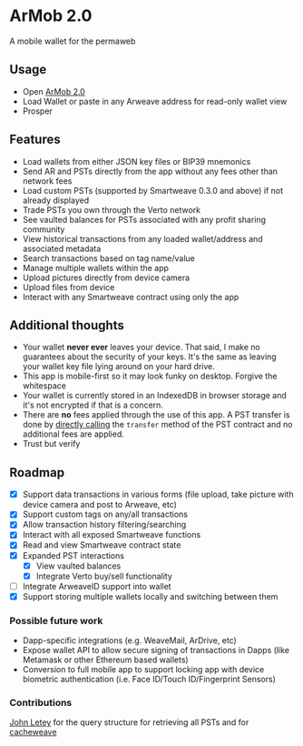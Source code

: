# ArMob 2.0

A mobile wallet for the permaweb

## Usage

- Open [ArMob 2.0](https://acolytec3.github.io/armob-2.0)
- Load Wallet or paste in any Arweave address for read-only wallet view
- Prosper

## Features
- Load wallets from either JSON key files or BIP39 mnemonics
- Send AR and PSTs directly from the app without any fees other than network fees
- Load custom PSTs (supported by Smartweave 0.3.0 and above) if not already displayed
- Trade PSTs you own through the Verto network
- See vaulted balances for PSTs associated with any profit sharing community
- View historical transactions from any loaded wallet/address and associated metadata
- Search transactions based on tag name/value
- Manage multiple wallets within the app
- Upload pictures directly from device camera
- Upload files from device
- Interact with any Smartweave contract using only the app 

## Additional thoughts
 - Your wallet **never ever** leaves your device.  That said, I make no guarantees about the security of your keys. It's the same as leaving your wallet key file lying around on your hard drive.
 - This app is mobile-first so it may look funky on desktop.  Forgive the whitespace
 - Your wallet is currently stored in an IndexedDB in browser storage and it's not encrypted if that is a concern. 
 - There are **no** fees applied through the use of this app.  A PST transfer is done by [directly calling](https://github.com/acolytec3/ArMob-2.0/blob/b730e534cff86664a49c5307baffd0367f1ba3a1/src/providers/wallets.ts#L165) the `transfer` method of the PST contract and no additional fees are applied.  
 - Trust but verify
 
 ## Roadmap
- [x] Support data transactions in various forms (file upload, take picture with device camera and post to Arweave, etc)
- [x] Support custom tags on any/all transactions
- [x] Allow transaction history filtering/searching
- [x] Interact with all exposed Smartweave functions
- [x] Read and view Smartweave contract state
- [x] Expanded PST interactions
    - [x] View vaulted balances
    - [x] Integrate Verto buy/sell functionality
- [ ] Integrate ArweaveID support into wallet
- [x] Support storing multiple wallets locally and switching between them

### Possible future work
- Dapp-specific integrations (e.g. WeaveMail, ArDrive, etc)
- Expose wallet API to allow secure signing of transactions in Dapps (like Metamask or other Ethereum based wallets)
- Conversion to full mobile app to support locking app with device biometric authentication (i.e. Face ID/Touch ID/Fingerprint Sensors)

### Contributions
[John Letey](https://github.com/johnletey) for the query structure for retrieving all PSTs and for [cacheweave](https://github.com/johnletey/cacheweave)
